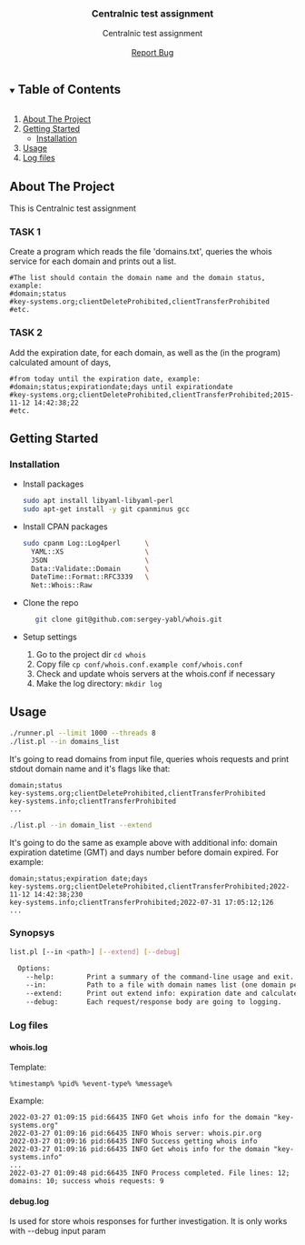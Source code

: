 <!--
*** Thanks for checking out the Best-README-Template. If you have a suggestion
*** that would make this better, please fork the repo and create a pull request
*** or simply open an issue with the tag "enhancement".
*** Thanks again! Now go create something AMAZING! :D
***
***
***
*** To avoid retyping too much info. Do a search and replace for the following:
*** github_username, repo_name, twitter_handle, email, project_title, project_description
-->



<!-- PROJECT SHIELDS -->
<!--
*** I'm using markdown "reference style" links for readability.
*** Reference links are enclosed in brackets [ ] instead of parentheses ( ).
*** See the bottom of this document for the declaration of the reference variables
*** for contributors-url, forks-url, etc. This is an optional, concise syntax you may use.
*** https://www.markdownguide.org/basic-syntax/#reference-style-links
-->

<!-- PROJECT LOGO -->
  <h3 align="center">Centralnic test assignment</h3>

  <p align="center">
    Centralnic test assignment
    <br />
    <br />
    <a href="https://github.com/sergey-yabl/whois/issues">Report Bug</a>
  </p>
</p>



<!-- TABLE OF CONTENTS -->
<details open="open">
  <summary><h2 style="display: inline-block">Table of Contents</h2></summary>
  <ol>
    <li>
      <a href="#about-the-project">About The Project</a>
    </li>
    <li>
      <a href="#getting-started">Getting Started</a>
      <ul>
        <li><a href="#installation">Installation</a></li>
      </ul>
    </li>
    <li><a href="#usage">Usage</a></li>
    <li><a href="#log-files">Log files</a></li>
  </ol>
</details>



<!-- ABOUT THE PROJECT -->
## About The Project

This is Centralnic test assignment

### TASK 1
Create a program which reads the file 'domains.txt', queries the whois service for each domain and prints out a list. 

```
#The list should contain the domain name and the domain status, example:
#domain;status
#key-systems.org;clientDeleteProhibited,clientTransferProhibited
#etc.
```

### TASK 2
Add the expiration date, for each domain, as well as the  (in the program) calculated amount of days,

```
#from today until the expiration date, example:
#domain;status;expirationdate;days until expirationdate
#key-systems.org;clientDeleteProhibited,clientTransferProhibited;2015-11-12 14:42:38;22
#etc.
```

<!-- GETTING STARTED -->
## Getting Started

### Installation
 - Install packages
   ```sh
   sudo apt install libyaml-libyaml-perl
   sudo apt-get install -y git cpanminus gcc   
   ```
   
 - Install CPAN packages
   ```sh
   sudo cpanm Log::Log4perl      \
     YAML::XS                    \
     JSON                        \
     Data::Validate::Domain      \
     DateTime::Format::RFC3339   \
     Net::Whois::Raw
   ```
 - Clone the repo
   ```sh
      git clone git@github.com:sergey-yabl/whois.git
   ```
 - Setup settings
	1. Go to the project dir  ```cd whois```
	2. Copy file ```cp conf/whois.conf.example conf/whois.conf```
	3. Check and update whois servers at the whois.conf if necessary
	4. Make the log directory: ```mkdir log```

<!-- USAGE EXAMPLES -->
## Usage

```sh
./runner.pl --limit 1000 --threads 8
./list.pl --in domains_list
   ```
It's going to read domains from input file, queries whois requests and print stdout domain name and it's flags like that:
```
domain;status
key-systems.org;clientDeleteProhibited,clientTransferProhibited
key-systems.info;clientTransferProhibited
...
```

```sh
./list.pl --in domain_list --extend
   ```
It's going to do the same as example above with additional info: domain expiration datetime (GMT) and days number before domain expired. For example:

```
domain;status;expiration date;days
key-systems.org;clientDeleteProhibited,clientTransferProhibited;2022-11-12 14:42:38;230
key-systems.info;clientTransferProhibited;2022-07-31 17:05:12;126
...
```

### Synopsys
```sh
list.pl [--in <path>] [--extend] [--debug]

  Options:
    --help:        Print a summary of the command-line usage and exit.
    --in:          Path to a file with domain names list (one domain per line).
    --extend:      Print out extend info: expiration date and calculated amount of days
    --debug:       Each request/response body are going to logging.
```

<!-- LOG FILES -->
### Log files
#### whois.log
Template:
```
%timestamp% %pid% %event-type% %message%
```
Example:
```
2022-03-27 01:09:15 pid:66435 INFO Get whois info for the domain "key-systems.org"
2022-03-27 01:09:16 pid:66435 INFO Whois server: whois.pir.org
2022-03-27 01:09:16 pid:66435 INFO Success getting whois info
2022-03-27 01:09:16 pid:66435 INFO Get whois info for the domain "key-systems.info"
...
2022-03-27 01:09:48 pid:66435 INFO Process completed. File lines: 12; domains: 10; success whois requests: 9
```
#### debug.log
Is used for store whois responses for further investigation.
It is only works with --debug input param




